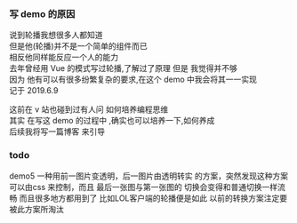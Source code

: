 ### 写 demo 的原因
说到轮播我想很多人都知道  
但是他(轮播)并不是一个简单的组件而已   
相反他同样能反应一个人的能力  
去年曾经用 Vue 的模式写过轮播,了解过了原理
但是 我觉得并不够  
因为  他有可以有很多纷繁复杂的要求,在这个 demo 中我会将其一一实现  
记于 2019.6.9


这前在 v 站也碰到过有人问 如何培养编程思维  
其实 在写这 demo 的过程中 ,确实也可以培养一下,如何养成  
后续我将写一篇博客 来引导


### todo
demo5 一种用前一图片变透明，后一图片由透明转实 的方案，突然发现这种方案可以由css 来控制，而且 最后一张图与第一张图的 切换会变得和普通切换一样流畅
而且很多地方都用到了 比如LOL客户端的轮播便是如此 以前的转换方案注定要被此方案所淘汰
